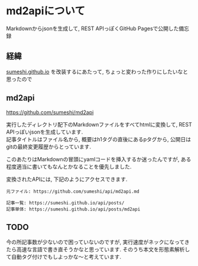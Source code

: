 # md2apiについて
Markdownからjsonを生成して, REST APIっぽくGitHub Pagesで公開した備忘録


## 経緯
[sumeshi.github.io](https://sumeshi.github.io) を改装するにあたって, ちょっと変わった作りにしたいなと思ったので


## md2api
https://github.com/sumeshi/md2api

実行したディレクトリ配下のMarkdownファイルをすべてhtmlに変換して, REST APIっぽいjsonを生成しています.  
記事タイトルはファイル名から, 概要はh1タグの直後にあるpタグから, 公開日はgitの最終変更履歴からとっています.

このあたりはMarkdownの冒頭にyamlコードを挿入するか迷ったんですが, ある程度適当に書いてもなんとかなることを優先しました.

変換されたAPIには, 下記のようにアクセスできます.

```
元ファイル: https://github.com/sumeshi/api/md2api.md

記事一覧: https://sumeshi.github.io/api/posts/
記事単体: https://sumeshi.github.io/api/posts/md2api
```


## TODO
今の所記事数が少ないので困っていないのですが, 実行速度がネックになってきたら高速な言語で書き直そうかなと思っています.
そのうち本文を形態素解析して自動タグ付けでもしよっかな〜と考えています.  
